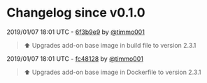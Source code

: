 # Changelog since v0.1.0

2019/01/07 18:01 UTC - [6f3b9e9](https://github.com/hassio-addons/addon-matrix/commit/6f3b9e9e9af3eee6590200e3276a6385d98b4fa3) by [@timmo001](https://github.com/timmo001)
> :arrow_up: Upgrades add-on base image in build file to version 2.3.1 

2019/01/07 18:01 UTC - [fc48128](https://github.com/hassio-addons/addon-matrix/commit/fc48128b09fcf63262b7a97efbba1fa7e1396e16) by [@timmo001](https://github.com/timmo001)
> :arrow_up: Upgrades add-on base image in Dockerfile to version 2.3.1 

